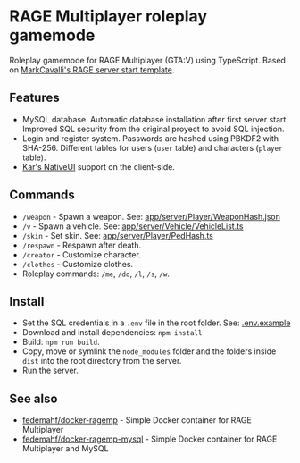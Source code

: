 # RAGE Multiplayer roleplay gamemode
Roleplay gamemode for RAGE Multiplayer (GTA:V) using TypeScript. Based on [MarkCavalli's RAGE server start template](https://github.com/MarkCavalli/rage-server-start-template).

## Features
- MySQL database. Automatic database installation after first server start. Improved SQL security from the original proyect to avoid SQL injection.
- Login and register system. Passwords are hashed using PBKDF2 with SHA-256. Different tables for users (`user` table) and characters (`player` table).
- [Kar's NativeUI](https://github.com/karscopsandrobbers/RAGEMP-NativeUI) support on the client-side.

## Commands
- `/weapon` - Spawn a weapon. See: [app/server/Player/WeaponHash.json](app/server/Player/WeaponHash.json)
- `/v` - Spawn a vehicle. See: [app/server/Vehicle/VehicleList.ts](app/server/Vehicle/VehicleList.ts)
- `/skin` - Set skin. See: [app/server/Player/PedHash.ts](app/server/Player/PedHash.ts)
- `/respawn` - Respawn after death.
- `/creator` - Customize character.
- `/clothes` - Customize clothes.
- Roleplay commands: `/me`, `/do`, `/l`, `/s`, `/w`.

## Install
- Set the SQL credentials in a `.env` file in the root folder. See: [.env.example](.env.example)
- Download and install dependencies: `npm install`
- Build: `npm run build`.
- Copy, move or symlink the `node_modules` folder and the folders inside `dist` into the root directory from the server.
- Run the server.

## See also
- [fedemahf/docker-ragemp](https://github.com/fedemahf/docker-ragemp) - Simple Docker container for RAGE Multiplayer
- [fedemahf/docker-ragemp-mysql](https://github.com/fedemahf/docker-ragemp-mysql) - Simple Docker container for RAGE Multiplayer and MySQL
